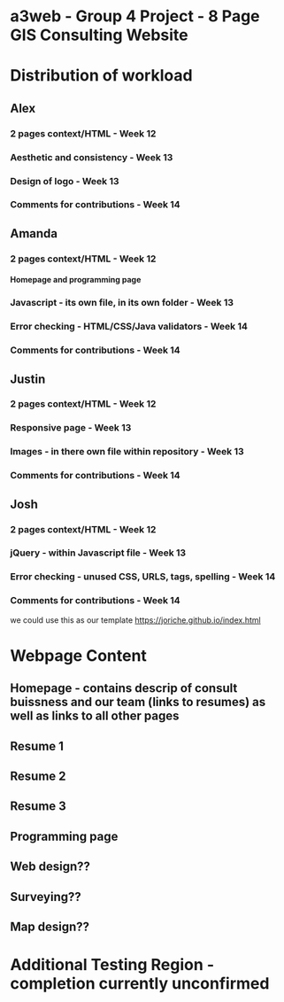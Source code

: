 # a3web - Group 4 Project - 8 Page GIS Consulting Website

# Distribution of workload

## Alex
### 2 pages context/HTML - Week 12
### Aesthetic and consistency - Week 13
### Design of logo - Week 13
### Comments for contributions - Week 14

## Amanda
### 2 pages context/HTML - Week 12
#### Homepage and programming page
### Javascript - its own file, in its own folder - Week 13
### Error checking - HTML/CSS/Java validators - Week 14
### Comments for contributions - Week 14

## Justin
### 2 pages context/HTML - Week 12
### Responsive page - Week 13
### Images - in there own file within repository - Week 13
### Comments for contributions - Week 14

## Josh
### 2 pages context/HTML - Week 12
### jQuery - within Javascript file - Week 13
### Error checking - unused CSS, URLS, tags, spelling - Week 14
### Comments for contributions - Week 14
we could use this as our template https://joriche.github.io/index.html

# Webpage Content
## Homepage - contains descrip of consult buissness and our team (links to resumes) as well as links to all other pages
## Resume 1
## Resume 2
## Resume 3
## Programming page
## Web design??
## Surveying??
## Map design?? 

# Additional Testing Region - completion currently unconfirmed